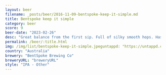 ```yaml
---
layout: beer
filename: _posts/beer/2016-11-09-bentspoke-keep-it-simple.md
title: Bentspoke keep it simple
category: beer
score: 9
beer-date: "2023-02-26"
desc: "Great balance from the first sip. Full of silky smooth hops. Has a slight lingering taste of peach"
permalink: /beer/:title.html
img: /img/list/bentspoke-keep-it-simple.jpeguntappd: "https://untappd.com/b/bentspoke-brewing-co-keep-it-simple/4817891"
country: "Australia"
brewery: "BentSpoke Brewing Co"
breweryURL: "breweryURL"
style: "IPA - Other"
---
```

